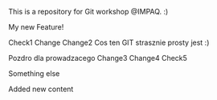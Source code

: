 This is a repository for Git workshop @IMPAQ. :)

My new Feature!

Check1
Change
Change2
Cos ten GIT strasznie prosty jest :)

Pozdro dla prowadzacego
Change3
Change4
Check5

Something else

Added new content
